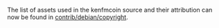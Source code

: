 The list of assets used in the kenfmcoin source and their attribution can now be found in [contrib/debian/copyright](../contrib/debian/copyright).
